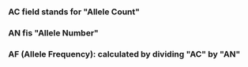 
### AC field stands for "Allele Count"

### AN fis "Allele Number"

### AF (Allele Frequency): calculated by dividing "AC" by "AN"